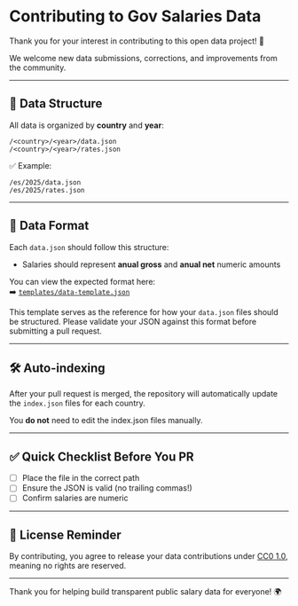 # Contributing to Gov Salaries Data

Thank you for your interest in contributing to this open data project! 🎉

We welcome new data submissions, corrections, and improvements from the community.

---

## 📂 Data Structure

All data is organized by **country** and **year**:

```
/<country>/<year>/data.json
/<country>/<year>/rates.json
```

✅ Example:

```
/es/2025/data.json
/es/2025/rates.json
```

---

## 🧾 Data Format

Each `data.json` should follow this structure:

- Salaries should represent **anual gross** and **anual net** numeric amounts

You can view the expected format here:  
➡️ [`templates/data-template.json`](templates/data-template.json)

This template serves as the reference for how your `data.json` files should be structured. Please validate your JSON against this format before submitting a pull request.

---

## 🛠 Auto-indexing

After your pull request is merged, the repository will automatically update the `index.json` files for each country.

You **do not** need to edit the index.json files manually.

---

## ✅ Quick Checklist Before You PR

- [ ] Place the file in the correct path
- [ ] Ensure the JSON is valid (no trailing commas!)
- [ ] Confirm salaries are numeric

---

## 🤝 License Reminder

By contributing, you agree to release your data contributions under [CC0 1.0](https://creativecommons.org/publicdomain/zero/1.0/), meaning no rights are reserved.

---

Thank you for helping build transparent public salary data for everyone! 🌍
